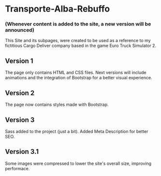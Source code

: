 # Transporte-Alba-Rebuffo
### (Whenever content is added to the site, a new version will be announced)


This Site and its subpages, were created to be used as a reference to my fictitious Cargo Deliver company based in the game Euro Truck Simulator 2.

## Version 1
The page only contains HTML and CSS files. Next versions will include animations and the integration of Bootstrap for a better visual experience.

## Version 2
The page now contains styles made with Bootstrap.

## Version 3
Sass added to the project (just a bit).
Added Meta Description for better SEO.

## Version 3.1
Some images were compressed to lower the site's overall size, improving performace.

